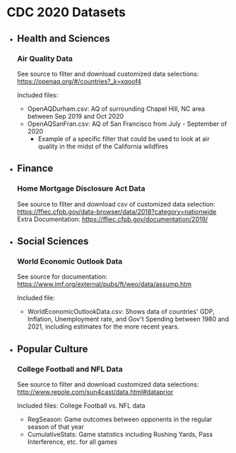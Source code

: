 # CDC 2020 Datasets

- Health and Sciences
	- 
	### Air Quality Data
	See source to filter and download customized data selections: https://openaq.org/#/countries?_k=xqoof4
	
	Included files: 
	- OpenAQDurham.csv: AQ of surrounding Chapel Hill, NC area between Sep 2019 and Oct 2020
	- OpenAQSanFran.csv: AQ of San Francisco from July - September of 2020
		- Example of a specific filter that could be used to look at air quality in the midst of the California wildfires
- Finance
	- 
	### Home Mortgage Disclosure Act Data
	See source to filter and download csv of customized data selection: https://ffiec.cfpb.gov/data-browser/data/2018?category=nationwide
	Extra Documentation: https://ffiec.cfpb.gov/documentation/2019/
	
- Social Sciences
	- 
	### World Economic Outlook Data
	See source for documentation: https://www.imf.org/external/pubs/ft/weo/data/assump.htm
	
	Included file:
	- WorldEconomicOutlookData.csv: Shows data of countries' GDP, Inflation, Unemployment rate, and Gov't Spending between 1980 and 2021, including estimates for the more recent years.
	
- Popular Culture
	- 
	### College Football and NFL Data
	See source to filter and download customized data selections: http://www.repole.com/sun4cast/data.html#dataprior
	
	Included files:
	College Football vs. NFL data
	- RegSeason: Game outcomes between opponents in the regular season of that year
	- CumulativeStats: Game statistics including Rushing Yards, Pass Interference, etc. for all games
	
